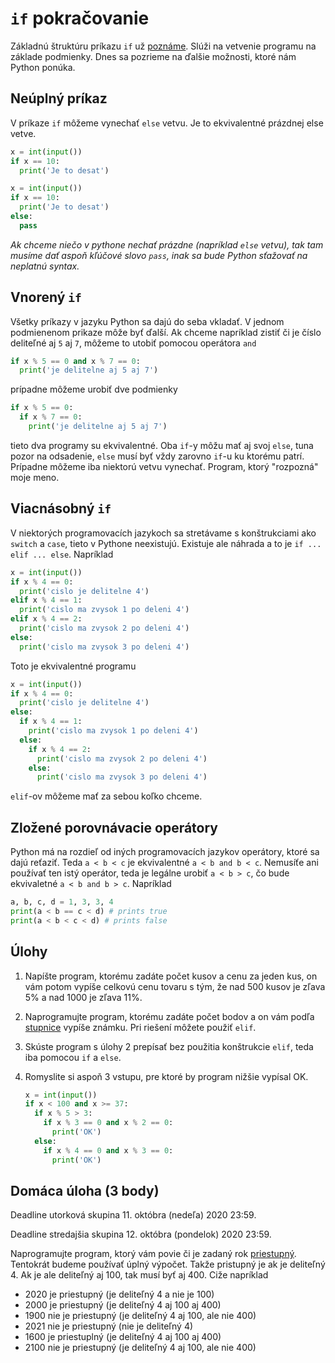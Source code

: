 # `if` pokračovanie

Základnú štruktúru príkazu `if` už [poznáme](./3-if.md). Slúži na vetvenie programu na základe podmienky. Dnes sa pozrieme na ďalšie možnosti, ktoré nám Python ponúka. 

## Neúplný príkaz

V príkaze `if` môžeme vynechať `else` vetvu. Je to ekvivalentné prázdnej else vetve. 

```python
x = int(input())
if x == 10:
  print('Je to desat')
```

```python
x = int(input())
if x == 10:
  print('Je to desat')
else:
  pass
```

*Ak chceme niečo v pythone nechať prázdne (napríklad `else` vetvu), tak tam musíme dať aspoň kľúčové slovo `pass`, inak sa bude Python sťažovať na neplatnú syntax.*

## Vnorený `if`

Všetky príkazy v jazyku Python sa dajú do seba vkladať. V jednom podmienenom prikaze môže byť ďalší. Ak chceme napríklad zistiť či je číslo deliteľné aj `5` aj `7`, môžeme to utobiť pomocou operátora `and`

```python
if x % 5 == 0 and x % 7 == 0:
  print('je delitelne aj 5 aj 7')
```

prípadne môžeme urobiť dve podmienky

```python
if x % 5 == 0:
  if x % 7 == 0:
    print('je delitelne aj 5 aj 7')
```

tieto dva programy su ekvivalentné. Oba `if`-y môžu mať aj svoj `else`, tuna pozor na odsadenie, `else` musí byť vždy zarovno `if`-u ku ktorému patrí. Prípadne môžeme iba niektorú vetvu vynechať. Program, ktorý "rozpozná" moje meno.

## Viacnásobný `if`

V niektorých programovacích jazykoch sa stretávame s konštrukciami ako `switch` a `case`, tieto v Pythone neexistujú. Existuje ale náhrada a to je `if ... elif ... else`. Napríklad

```python
x = int(input())
if x % 4 == 0:
  print('cislo je delitelne 4')
elif x % 4 == 1:
  print('cislo ma zvysok 1 po deleni 4')
elif x % 4 == 2:
  print('cislo ma zvysok 2 po deleni 4')
else:
  print('cislo ma zvysok 3 po deleni 4')
```

Toto je ekvivalentné programu

```python
x = int(input())
if x % 4 == 0:
  print('cislo je delitelne 4')
else:
  if x % 4 == 1:
    print('cislo ma zvysok 1 po deleni 4')
  else: 
    if x % 4 == 2:
      print('cislo ma zvysok 2 po deleni 4')
    else:
      print('cislo ma zvysok 3 po deleni 4')
```

`elif`-ov môžeme mať za sebou koľko chceme.

## Zložené porovnávacie operátory

Python má na rozdieľ od iných programovacích jazykov operátory, ktoré sa dajú reťaziť. Teda `a < b < c` je ekvivalentné `a < b and b < c`. Nemusíťe ani používať ten istý operátor, teda je legálne urobiť `a < b > c`, čo bude ekvivaletné `a < b and b > c`. Napríklad

```python
a, b, c, d = 1, 3, 3, 4
print(a < b == c < d) # prints true
print(a < b < c < d) # prints false
```

## Úlohy

1. Napíšte program, ktorému zadáte počet kusov a cenu za jeden kus, on vám potom vypíše celkovú cenu tovaru s tým, že nad 500 kusov je zľava 5% a nad 1000 je zľava 11%.

2. Naprogramujte program, ktorému zadáte počet bodov a on vám podľa [stupnice](./grading.md) vypíše známku. Pri riešení môžete použiť `elif`. 

3. Skúste program s úlohy 2 prepísať bez použitia konštrukcie `elif`, teda iba pomocou `if` a `else`.

4. Romyslite si aspoň 3 vstupu, pre ktoré by program nižšie vypísal OK. 

   ```python
   x = int(input())
   if x < 100 and x >= 37:
     if x % 5 > 3:
       if x % 3 == 0 and x % 2 == 0:
         print('OK')
     else:
       if x % 4 == 0 and x % 3 == 0:
         print('OK')
   ```

## Domáca úloha (3 body)

Deadline utorková skupina 11. októbra (nedeľa) 2020 23:59.

Deadline stredajšia skupina 12. októbra (pondelok) 2020 23:59.

Naprogramujte program, ktorý vám povie či je zadaný rok [priestupný](https://sk.wikipedia.org/wiki/Priestupn%C3%BD_rok). Tentokrát budeme používať úplný výpočet. Takže pristupný je ak je deliteľný 4. Ak je ale deliteľný aj 100, tak musí byť aj 400. Ciže napríklad

* 2020 je priestupný (je deliteľný 4 a nie je 100)
* 2000 je priestupný (je deliteľný 4 aj 100 aj 400)
* 1900 nie je priestupný (je deliteľný 4 aj 100, ale nie 400)
* 2021 nie je priestupný (nie je deliteľný 4)
* 1600 je priestuplný (je deliteľný 4 aj 100 aj 400)
* 2100 nie je priestupný (je deliteľný 4 aj 100, ale nie 400)